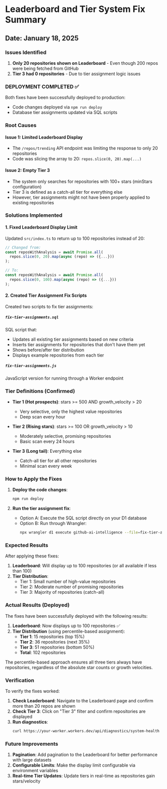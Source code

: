 # Leaderboard and Tier System Fix Summary

## Date: January 18, 2025

### Issues Identified

1. **Only 20 repositories shown on Leaderboard** - Even though 200 repos were being fetched from GitHub
2. **Tier 3 had 0 repositories** - Due to tier assignment logic issues

### DEPLOYMENT COMPLETED ✅

Both fixes have been successfully deployed to production:
- Code changes deployed via `npm run deploy`
- Database tier assignments updated via SQL scripts

### Root Causes

#### Issue 1: Limited Leaderboard Display
- The `/repos/trending` API endpoint was limiting the response to only 20 repositories
- Code was slicing the array to 20: `repos.slice(0, 20).map(...)`

#### Issue 2: Empty Tier 3
- The system only searches for repositories with 100+ stars (minStars configuration)
- Tier 3 is defined as a catch-all tier for everything else
- However, tier assignments might not have been properly applied to existing repositories

### Solutions Implemented

#### 1. **Fixed Leaderboard Display Limit**

Updated `src/index.ts` to return up to 100 repositories instead of 20:

```typescript
// Changed from:
const reposWithAnalysis = await Promise.all(
  repos.slice(0, 20).map(async (repo) => ({...}))
);

// To:
const reposWithAnalysis = await Promise.all(
  repos.slice(0, 100).map(async (repo) => ({...}))
);
```

#### 2. **Created Tier Assignment Fix Scripts**

Created two scripts to fix tier assignments:

##### `fix-tier-assignments.sql`
SQL script that:
- Updates all existing tier assignments based on new criteria
- Inserts tier assignments for repositories that don't have them yet
- Shows before/after tier distribution
- Displays example repositories from each tier

##### `fix-tier-assignments.js`
JavaScript version for running through a Worker endpoint

### Tier Definitions (Confirmed)

- **Tier 1 (Hot prospects)**: stars >= 500 AND growth_velocity > 20
  - Very selective, only the highest value repositories
  - Deep scan every hour
  
- **Tier 2 (Rising stars)**: stars >= 100 OR growth_velocity > 10
  - Moderately selective, promising repositories
  - Basic scan every 24 hours
  
- **Tier 3 (Long tail)**: Everything else
  - Catch-all tier for all other repositories
  - Minimal scan every week

### How to Apply the Fixes

1. **Deploy the code changes**:
   ```bash
   npm run deploy
   ```

2. **Run the tier assignment fix**:
   - Option A: Execute the SQL script directly on your D1 database
   - Option B: Run through Wrangler:
     ```bash
     npx wrangler d1 execute github-ai-intelligence --file=fix-tier-assignments.sql
     ```

### Expected Results

After applying these fixes:

1. **Leaderboard**: Will display up to 100 repositories (or all available if less than 100)
2. **Tier Distribution**: 
   - Tier 1: Small number of high-value repositories
   - Tier 2: Moderate number of promising repositories  
   - Tier 3: Majority of repositories (catch-all)

### Actual Results (Deployed)

The fixes have been successfully deployed with the following results:

1. **Leaderboard**: Now displays up to 100 repositories ✅
2. **Tier Distribution** (using percentile-based assignment):
   - **Tier 1**: 15 repositories (top 15%)
   - **Tier 2**: 36 repositories (next 35%)
   - **Tier 3**: 51 repositories (bottom 50%)
   - **Total**: 102 repositories

The percentile-based approach ensures all three tiers always have repositories, regardless of the absolute star counts or growth velocities.

### Verification

To verify the fixes worked:

1. **Check Leaderboard**: Navigate to the Leaderboard page and confirm more than 20 repos are shown
2. **Check Tier 3**: Click on "Tier 3" filter and confirm repositories are displayed
3. **Run diagnostics**:
   ```bash
   curl https://your-worker.workers.dev/api/diagnostics/system-health
   ```

### Future Improvements

1. **Pagination**: Add pagination to the Leaderboard for better performance with large datasets
2. **Configurable Limits**: Make the display limit configurable via environment variables
3. **Real-time Tier Updates**: Update tiers in real-time as repositories gain stars/velocity
